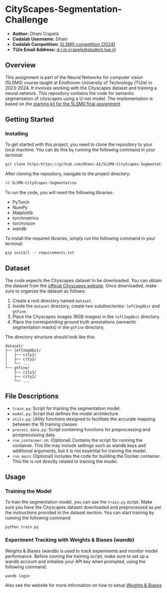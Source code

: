 # CityScapes-Segmentation-Challenge

- **Author:** Dhani Crapels
- **Codalab Username:** Dhani
- **Codalab Competition:** [5LSM0 competition (2024)](https://codalab.lisn.upsaclay.fr/competitions/17868#learn_the_details)
- **TU/e Email Address:** d.r.m.crapels@student.tue.nl

## Overview
This assignment is part of the Neural Networks for computer vision (5LSM0) course taught at Eindhoven University of Technology (TU/e) in 2023-2024. It involves working with the Cityscapes dataset and training a neural network. This repository contains the code for semantic segmentation of cityscapes using a U-net model. The implementation is based on the [starting kit for the 5LSM0 final assignment](https://github.com/5LSM0/FinalAssignment) 

## Getting Started

### Installing
To get started with this project, you need to clone the repository to your local machine. You can do this by running the following command in your terminal:
```bash
git clone https:https://github.com/Dhani-AI/5LSM0-CityScapes-Segmentation.git
```

After cloning the repository, navigate to the project directory:
```bash
cd 5LSM0-CityScapes-Segmentation
```

To run the code, you will need the following libraries:

- PyTorch
- NumPy
- Matplotlib
- torchmetrics
- torchvision
- wandb

To install the required libraries, simply run the following command in your terminal:

```bash
pip install -r requirements.txt
```

## Dataset

The code expects the Cityscapes dataset to be downloaded. You can obtain the dataset from the [official Cityscapes website](https://www.cityscapes-dataset.com/). Once downloaded, make sure to organize the dataset as follows:

1. Create a root directory named `dataset`.
2. Inside the `dataset` directory, create two subdirectories: `leftImg8bit` and `gtFine`.
3. Place the Cityscapes images (RGB images) in the `leftImg8bit` directory.
4. Place the corresponding ground truth annotations (semantic segmentation masks) in the `gtFine` directory.

The directory structure should look like this:

```plaintext
dataset/
├── leftImg8bit/
│   ├── city1/
│   ├── city2/
│   └── ...
└── gtFine/
    ├── city1/
    ├── city2/
    └── ...
```

## File Descriptions

- `train.py`: Script for training the segmentation model.
- `model.py`: Script that defines the model architecture.
- `utils.py`: Utility functions designed to facilitate the accurate mapping between the 19 training classes
- `process_data.py`: Script containing functions for preprocessing and postprocessing data.
- `run_container.sh`: (Optional) Contains the script for running the container. This file may include settings such as wandb keys and additional arguments, but it is not essential for training the model.
- `run_main`: (Optional) Includes the code for building the Docker container. This file is not directly related to training the model.

## Usage

### Training the Model

To train the segmentation model, you can use the `train.py` script. Make sure you have the Cityscapes dataset downloaded and preprocessed as per the instructions provided in the dataset section. You can start training by running the following command:

```bash
python train.py
```

### Experiment Tracking with Weights & Biases (wandb)

Weights & Biases (wandb) is used to track experiments and monitor model performance. Before running the training script, make sure to set up a wandb account and initialize your API key when prompted, using the following command:

```bash
wandb login
```

Also see the website for more information on how to setup [Weights & Biases](https://docs.wandb.ai/quickstart)
